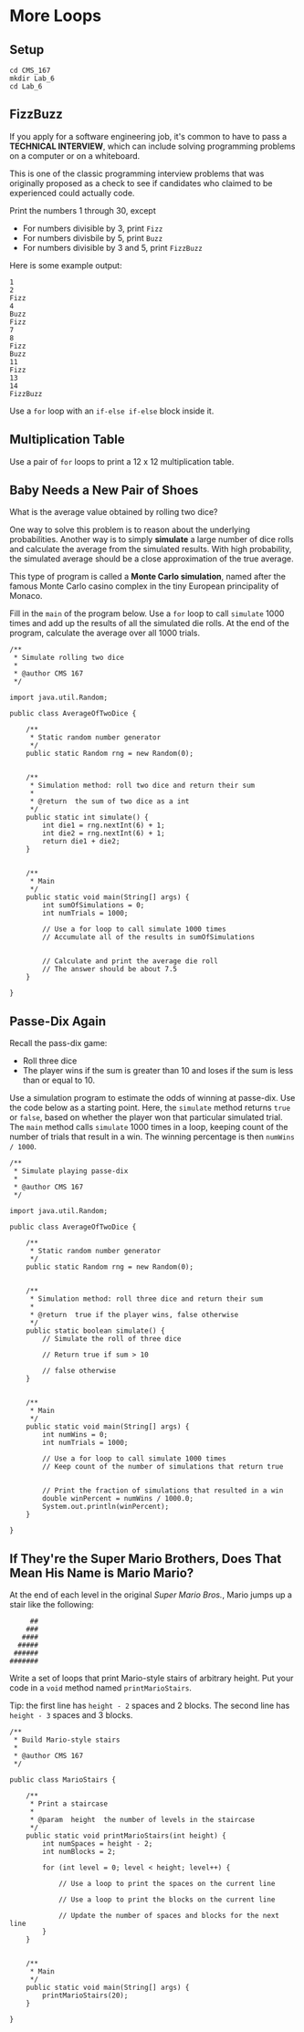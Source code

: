 # More Loops

## Setup

```
cd CMS_167
mkdir Lab_6
cd Lab_6
```

## FizzBuzz

If you apply for a software engineering job, it's common to have to pass a **TECHNICAL INTERVIEW**, which can include solving programming
problems on a computer or on a whiteboard.

This is one of the classic programming interview problems that was originally proposed as a check to see if candidates who claimed to be
experienced could actually code.

Print the numbers 1 through 30, except

- For numbers divisible by 3, print `Fizz`
- For numbers divisbile by 5, print `Buzz`
- For numbers divisible by 3 and 5, print `FizzBuzz`

Here is some example output:

```
1
2
Fizz
4
Buzz
Fizz
7
8
Fizz
Buzz
11
Fizz
13
14
FizzBuzz
```

Use a `for` loop with an `if-else if-else` block inside it.

## Multiplication Table

Use a pair of `for` loops to print a 12 x 12 multiplication table.

## Baby Needs a New Pair of Shoes

What is the average value obtained by rolling two dice?

One way to solve this problem is to reason about the underlying probabilities. Another way is to simply **simulate** a large number
of dice rolls and calculate the average from the simulated results. With high probability, the simulated average should be a close
approximation of the true average.

This type of program is called a **Monte Carlo simulation**, named after the famous Monte Carlo casino complex in the tiny
European principality of Monaco.

Fill in the `main` of the program below. Use a `for` loop to call `simulate` 1000 times and add up the results of all the simulated
die rolls. At the end of the program, calculate the average over all 1000 trials.

```
/**
 * Simulate rolling two dice
 *
 * @author CMS 167
 */
 
import java.util.Random;
 
public class AverageOfTwoDice {

    /**
     * Static random number generator
     */
    public static Random rng = new Random(0);


    /**
     * Simulation method: roll two dice and return their sum
     *
     * @return  the sum of two dice as a int
     */
    public static int simulate() {
        int die1 = rng.nextInt(6) + 1;
        int die2 = rng.nextInt(6) + 1;
        return die1 + die2;
    }
    
    
    /**
     * Main
     */
    public static void main(String[] args) {
        int sumOfSimulations = 0;
        int numTrials = 1000;
    
        // Use a for loop to call simulate 1000 times
        // Accumulate all of the results in sumOfSimulations

       
        // Calculate and print the average die roll
        // The answer should be about 7.5
    }

}
```


## Passe-Dix Again

Recall the pass-dix game:

- Roll three dice
- The player wins if the sum is greater than 10 and loses if the sum is less than or equal to 10.

Use a simulation program to estimate the odds of winning at passe-dix. Use the code below as a starting point. Here, the `simulate`
method returns `true` or `false`, based on whether the player won that particular simulated trial. The `main` method calls `simulate`
1000 times in a loop, keeping count of the number of trials that result in a win. The winning percentage is then `numWins / 1000`.

```
/**
 * Simulate playing passe-dix
 *
 * @author CMS 167
 */
 
import java.util.Random;
 
public class AverageOfTwoDice {

    /**
     * Static random number generator
     */
    public static Random rng = new Random(0);


    /**
     * Simulation method: roll three dice and return their sum
     *
     * @return  true if the player wins, false otherwise
     */
    public static boolean simulate() {
        // Simulate the roll of three dice
        
        // Return true if sum > 10
        
        // false otherwise
    }
    
    
    /**
     * Main
     */
    public static void main(String[] args) {
        int numWins = 0;
        int numTrials = 1000;
    
        // Use a for loop to call simulate 1000 times
        // Keep count of the number of simulations that return true

       
        // Print the fraction of simulations that resulted in a win
        double winPercent = numWins / 1000.0;
        System.out.println(winPercent);
    }

}
```

## If They're the Super Mario Brothers, Does That Mean His Name is Mario Mario?

At the end of each level in the original *Super Mario Bros.*, Mario jumps up a stair like the following:

```
     ##
    ###
   ####
  #####
 ######
#######
```

Write a set of loops that print Mario-style stairs of arbitrary height. Put your code in a `void` method named `printMarioStairs`.

Tip: the first line has `height - 2` spaces and 2 blocks. The second line has `height - 3` spaces and 3 blocks.

```
/**
 * Build Mario-style stairs
 *
 * @author CMS 167
 */
 
public class MarioStairs {

    /**
     * Print a staircase
     *
     * @param  height  the number of levels in the staircase
     */
    public static void printMarioStairs(int height) {
        int numSpaces = height - 2;
        int numBlocks = 2;

        for (int level = 0; level < height; level++) {

            // Use a loop to print the spaces on the current line
    
            // Use a loop to print the blocks on the current line
    
            // Update the number of spaces and blocks for the next line
        }
    }
    
    
    /**
     * Main
     */
    public static void main(String[] args) {
        printMarioStairs(20);
    }

}
```
